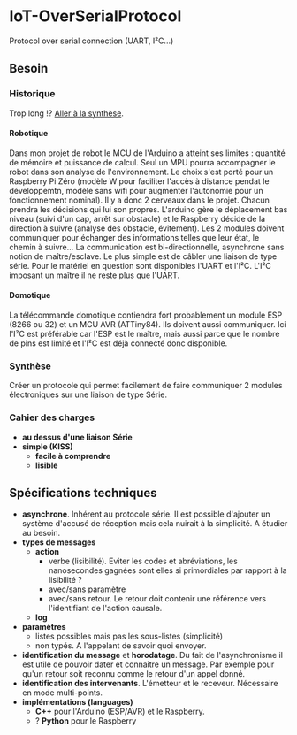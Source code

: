 # IoT-OverSerialProtocol
Protocol over serial connection (UART, I²C...)

## Besoin

### Historique

Trop long !? [Aller à la synthèse](#synthese).

#### Robotique
Dans mon projet de robot le MCU de l'Arduino a atteint ses limites : quantité de mémoire et puissance de calcul. Seul un MPU pourra accompagner le robot dans son analyse de l'environnement. Le choix s'est porté pour un Raspberry Pi Zéro (modèle W pour faciliter l'accès à distance pendat le développemtn, modèle sans wifi pour augmenter l'autonomie pour un fonctionnement nominal).
Il y a donc 2 cerveaux dans le projet. Chacun prendra les décisions qui lui son propres. L'arduino gère le déplacement bas niveau (suivi d'un cap, arrêt sur obstacle) et le Raspberry décide de la direction à suivre (analyse des obstacle, évitement).
Les 2 modules doivent communiquer pour échanger des informations telles que leur état, le chemin à suivre...
La communication est bi-directionnelle, asynchrone sans notion de maître/esclave. Le plus simple est de câbler une liaison de type série. Pour le matériel en question sont disponibles l'UART et l'I²C. L'I²C imposant un maître il ne reste plus que l'UART.

#### Domotique
La télécommande domotique contiendra fort probablement un module ESP (8266 ou 32) et un MCU AVR (ATTiny84). Ils doivent aussi communiquer. Ici l'I²C est préférable car l'ESP est le maître, mais aussi parce que le nombre de pins est limité et l'I²C est déjà connecté donc disponible.


### Synthèse
Créer un protocole qui permet facilement de faire communiquer 2 modules électroniques sur une liaison de type Série.

### Cahier des charges

* **au dessus d'une liaison Série**
* **simple (KISS)**
   * **facile à comprendre**
   * **lisible**

## Spécifications techniques

* **asynchrone**. Inhérent au protocole série. Il est possible d'ajouter un système d'accusé de réception mais cela nuirait à la simplicité. A étudier au besoin.
* **types de messages**
   * **action**
     * verbe (lisibilité). Eviter les codes et abréviations, les nanosecondes gagnées sont elles si primordiales par rapport à la lisibilité ?
     * avec/sans paramètre
     * avec/sans retour. Le retour doit contenir une référence vers l'identifiant de l'action causale.
   * **log**
* **paramètres**
  * listes possibles mais pas les sous-listes (simplicité)
  * non typés. A l'appelant de savoir quoi envoyer.
* **identification du message** et **horodatage**. Du fait de l'asynchronisme il est utile de pouvoir dater et connaître un message. Par exemple pour qu'un retour soit reconnu comme le retour d'un appel donné.
* **identification des intervenants**. L'émetteur et le receveur. Nécessaire en mode multi-points.
* **implémentations (languages)**
  * **C++** pour l'Arduino (ESP/AVR) et le Raspberry.
  * ? **Python** pour le Raspberry
